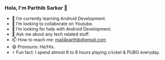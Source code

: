 ### Hola, I'm Parthib Sarkar 👋

- 🌱 I’m currently learning Android Development.
- 👯 I’m looking to collaborate on Youtube.
- 🤔 I’m looking for help with Android Development.
- 💬 Ask me about any tech related stuff.
- 📫 How to reach me: mail4parthib@gmail.com
- 😄 Pronouns: He/His.
- ⚡ Fun fact: I spend almost 6 to 8 hours playing cricket & PUBG everyday.
<!--
- 🔭 I’m currently working on ...

### Spotify Playing 🎧

[<img src="https://now-playing-Lucy.vercel.app/api/spotify-playing" alt="Lucy Spotify Playing" width="350" />](https://open.spotify.com/album/6pUg9RDDoVyQQVJ48FkmXz)

<details>
  <summary>:zap: GitHub Stats</summary>

  <img  src="https://github-readme-stats.vercel.app/api?username=lucy2512&&show_icons=true&title_color=ffffff&icon_color=bb2acf&text_color=daf7dc&bg_color=151515" />

</details>
<a href="https://www.linkedin.com/in/parthib-sarkar-05855b1a1" target="_blank"> <i class="fab fa-linkedin-in"></i></a>
<a href="https://www.instagram.com/itsparthib/" target="_blank"><i class="fa fa-instagram" aria-hidden="true"></i></a>
<a href="https://www.facebook.com/itsparthib2512/" target="_blank"><i class="fa fa-facebook"></i></a>
<a href="https://twitter.com/KumarParthib" target="_blank"><i class="fa fa-twitter" aria-hidden="true"></i></a>
<a href="https://youtu.be/R534mYeGj2o" target="_blank"><i class="fa fa-youtube" aria-hidden="true"></i></a>
<a href="https://github.com/ParthibOP" target="_blank"><i class="fa fa-github" aria-hidden="true"></i></a>
-->

